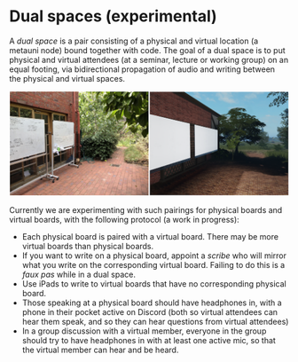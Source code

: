 # Dual spaces (experimental)

A _dual space_ is a pair consisting of a physical and virtual location (a metauni node) bound together with code. The goal of a dual space is to put physical and virtual attendees (at a seminar, lecture or working group) on an equal footing, via bidirectional propagation of audio and writing between the physical and virtual spaces.

<p align="center">
  <img src="dualgarden2.png">
</p>

Currently we are experimenting with such pairings for physical boards and virtual boards, with the following protocol (a work in progress):

* Each physical board is paired with a virtual board. There may be more virtual boards than physical boards.
* If you want to write on a physical board, appoint a _scribe_ who will mirror what you write on the corresponding virtual board. Failing to do this is a *faux pas* while in a dual space.
* Use iPads to write to virtual boards that have no corresponding physical board.
* Those speaking at a physical board should have headphones in, with a phone in their pocket active on Discord (both so virtual attendees can hear them speak, and so they can hear questions from virtual attendees)
* In a group discussion with a virtual member, everyone in the group should try to have headphones in with at least one active mic, so that the virtual member can hear and be heard.

